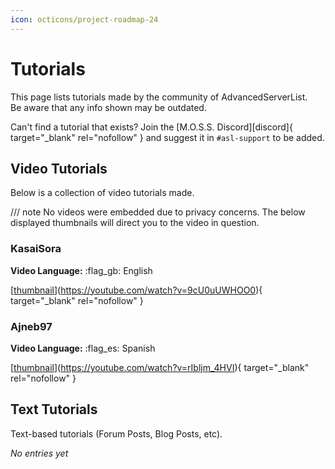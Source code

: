 ```yaml
---
icon: octicons/project-roadmap-24
---
```


# Tutorials

This page lists tutorials made by the community of AdvancedServerList.  
Be aware that any info shown may be outdated.

Can't find a tutorial that exists? Join the [M.O.S.S. Discord][discord]{ target="_blank" rel="nofollow" } and suggest it in `#asl-support` to be added.

## Video Tutorials

Below is a collection of video tutorials made.

/// note
No videos were embedded due to privacy concerns. The below displayed thumbnails will direct you to the video in question.

### KasaiSora

**Video Language:** :flag_gb: English

[[thumbnail](https://img.youtube.com/vi/9cU0uUWHOO0/0.jpg)](https://youtube.com/watch?v=9cU0uUWHOO0){ target="_blank" rel="nofollow" }

### Ajneb97

**Video Language:** :flag_es: Spanish

[[thumbnail](https://img.youtube.com/vi/rIbljm_4HVI/0.jpg)](https://youtube.com/watch?v=rIbljm_4HVI){ target="_blank" rel="nofollow" }

## Text Tutorials

Text-based tutorials (Forum Posts, Blog Posts, etc).

*No entries yet*